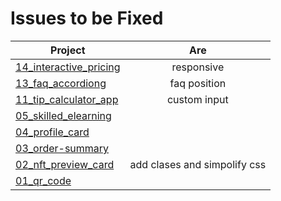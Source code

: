 # Issues to be Fixed

| Project                                                                           |             Are              |
| --------------------------------------------------------------------------------- | :--------------------------: |
| [14_interactive_pricing](https://gpx.ge/bitcamp/14_interactive_pricing/)          |          responsive          |
| [13_faq_accordiong](https://gpx.ge/bitcamp/13_faq_accordiong/)                    |         faq position         |
| [11_tip_calculator_app](https://gpx.ge/bitcamp/11_tip_calculator_app/)            |         custom input         |
| [05_skilled_elearning](https://gpx.ge/bitcamp/05_skilled_elearning_landing_page/) |                              |
| [04_profile_card](https://gpx.ge/bitcamp/04_profile_card_component/)              |                              |
| [03_order-summary](https://gpx.ge/bitcamp/03_order-summary/)                      |                              |
| [02_nft_preview_card](https://gpx.ge/bitcamp/02_nft_preview_card/)                | add clases and simpolify css |
| [01_qr_code](https://gpx.ge/bitcamp/01_qr_code/)                                  |                              |
